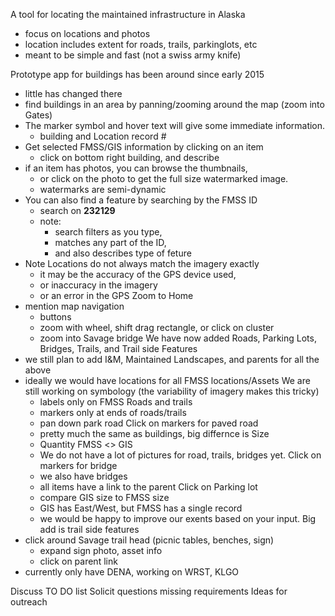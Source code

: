 A tool for locating the maintained infrastructure in Alaska
  - focus on locations and photos
  - location includes extent for roads, trails, parkinglots, etc
  - meant to be simple and fast (not a swiss army knife)

Prototype app for buildings has been around since early 2015
  - little has changed there
  - find buildings in an area by panning/zooming around the map
     (zoom into Gates)
  - The marker symbol and hover text will give some immediate information.
    - building and Location record #
  - Get selected FMSS/GIS information by clicking on an item
    - click on bottom right building, and describe 
  - if an item has photos, you can browse the thumbnails,
    - or click on the photo to get the full size watermarked image.
    - watermarks are semi-dynamic
  - You can also find a feature by searching by the FMSS ID
    -  search on **232129**
    - note:
      - search filters as you type,
      - matches any part of the ID,
      - and also describes type of feture
  - Note Locations do not always match the imagery exactly
    - it may be the accuracy of the GPS device used,
    - or inaccuracy in the imagery
    - or an error in the GPS
Zoom to Home
 - mention map navigation
   - buttons
   - zoom with wheel, shift drag rectangle, or click on cluster
   - zoom into Savage bridge
We have now added Roads, Parking Lots, Bridges, Trails, and Trail side Features
  - we still plan to add I&M, Maintained Landscapes, and parents for all the above
  - ideally we would have locations for all FMSS locations/Assets
We are still working on symbology (the variability of imagery makes this tricky)
    - labels only on FMSS Roads and trails
    - markers only at ends of roads/trails
    - pan down park road
Click on markers for paved road
    - pretty much the same as buildings, big differnce is Size
    - Quantity FMSS <> GIS
    - We do not have a lot of pictures for road, trails, bridges yet.
Click on markers for bridge
    - we also have bridges
    - all items have a link to the parent
Click on Parking lot
    - compare GIS size to FMSS size
    - GIS has East/West, but FMSS has a single record
    - we would be happy to improve our exents based on your input.
Big add is trail side features
   - click around Savage trail head (picnic tables, benches, sign)
     - expand sign photo, asset info
     - click on parent link
   - currently only have DENA, working on WRST, KLGO

Discuss TO DO list
Solicit questions missing requirements
Ideas for outreach
  


